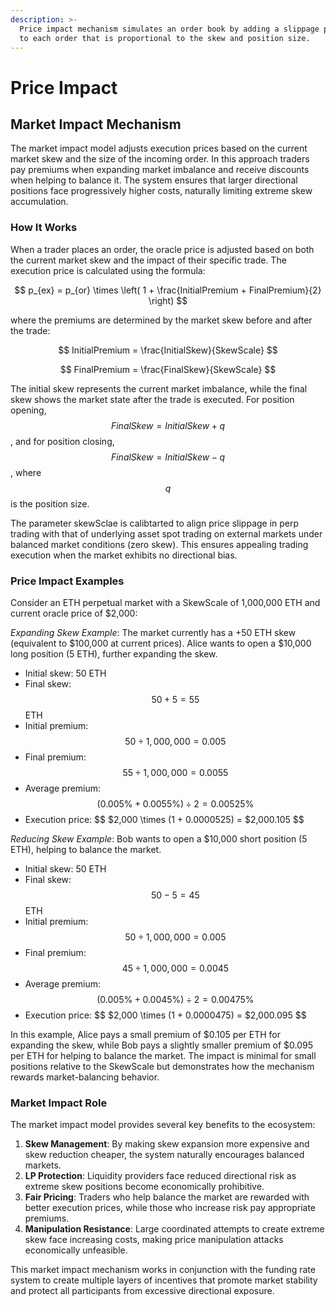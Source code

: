 ```yaml
---
description: >-
  Price impact mechanism simulates an order book by adding a slippage percentage
  to each order that is proportional to the skew and position size.
---
```


# Price Impact

## Market Impact Mechanism

The market impact model adjusts execution prices based on the current market skew and the size of the incoming order. In this approach traders pay premiums when expanding market imbalance and receive discounts when helping to balance it. The system ensures that larger directional positions face progressively higher costs, naturally limiting extreme skew accumulation.

### How It Works

When a trader places an order, the oracle price is adjusted based on both the current market skew and the impact of their specific trade. The execution price is calculated using the formula:

$$
p_{ex} = p_{or} \times \left( 1 + \frac{InitialPremium + FinalPremium}{2} \right)
$$

where the premiums are determined by the market skew before and after the trade:

$$
InitialPremium = \frac{InitialSkew}{SkewScale}
$$

$$
FinalPremium = \frac{FinalSkew}{SkewScale}
$$

The initial skew represents the current market imbalance, while the final skew shows the market state after the trade is executed. For position opening, $$FinalSkew = InitialSkew + q$$, and for position closing, $$FinalSkew = InitialSkew - q$$, where $$q$$ is the position size.

The parameter skewSclae is calibtarted to align price slippage in perp trading with that of underlying asset spot trading on external markets under balanced market conditions (zero skew). This ensures appealing trading execution when the market exhibits no directional bias.

### Price Impact Examples

Consider an ETH perpetual market with a SkewScale of 1,000,000 ETH and current oracle price of $2,000:

_Expanding Skew Example_: The market currently has a +50 ETH skew (equivalent to $100,000 at current prices). Alice wants to open a $10,000 long position (5 ETH), further expanding the skew.

* Initial skew: 50 ETH
* Final skew: $$50 + 5 = 55$$ ETH
* Initial premium: $$50 \div 1,000,000 = 0.005%$$
* Final premium: $$55 \div 1,000,000 = 0.0055%$$
* Average premium: $$(0.005 \% + 0.0055 \%) \div 2 = 0.00525 \%$$
* Execution price: $$ $2,000 \times (1 + 0.0000525) = $2,000.105 $$

_Reducing Skew Example_: Bob wants to open a $10,000 short position (5 ETH), helping to balance the market.

* Initial skew: 50 ETH
* Final skew: $$50 - 5 = 45$$ ETH
* Initial premium: $$50 \div 1,000,000 = 0.005%$$
* Final premium: $$45 \div 1,000,000 = 0.0045%$$
* Average premium: $$(0.005 \% + 0.0045 \%) \div 2 = 0.00475 \%$$
* Execution price: $$ $2,000 \times (1 + 0.0000475) = $2,000.095 $$

In this example, Alice pays a small premium of $0.105 per ETH for expanding the skew, while Bob pays a slightly smaller premium of $0.095 per ETH for helping to balance the market. The impact is minimal for small positions relative to the SkewScale but demonstrates how the mechanism rewards market-balancing behavior.

### Market Impact Role

The market impact model provides several key benefits to the ecosystem:

1. **Skew Management**: By making skew expansion more expensive and skew reduction cheaper, the system naturally encourages balanced markets.
2. **LP Protection**: Liquidity providers face reduced directional risk as extreme skew positions become economically prohibitive.
3. **Fair Pricing**: Traders who help balance the market are rewarded with better execution prices, while those who increase risk pay appropriate premiums.
4. **Manipulation Resistance**: Large coordinated attempts to create extreme skew face increasing costs, making price manipulation attacks economically unfeasible.

This market impact mechanism works in conjunction with the funding rate system to create multiple layers of incentives that promote market stability and protect all participants from excessive directional exposure.

